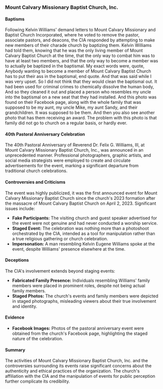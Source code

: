 ### Mount Calvary Missionary Baptist Church, Inc.

#### Baptisms
Following Kelvin Williams' demand letters to Mount Calvary Missionary and Baptist Church Incorporated, where he voted to remove the pastor, associate pastors, and deacons, the CIA responded by attempting to make new members of their charade church by baptizing them. Kelvin Williams had told them, knowing that he was the only living member of Mount Calvary Baptist Church at the time, that the only way to combat him was to have at least two members, and that the only way to become a member was to actually be baptized in the baptismal. My exact words were, quote, Anybody wanting to become a member of Mount Calvary Baptist Church has to put their ass in the baptismal, end quote. And that was said while I was very upset. So I did not think that they would clean the baptismal out. It had been used for criminal crimes to chemically dissolve the human body, And so they cleaned it out and placed a person who resembles my uncle into the baptismal on a new seat that they had installed. And this photo was found on their Facebook page, along with the whole family that was supposed to be my aunt, my uncle Mike, my aunt Sandy, and their grandchildren. It was supposed to be them. And then you also see another photo that has them receiving an award. The problem with this photo is that family did not go to church on a regular basis, or hardly ever.

#### 40th Pastoral Anniversary Celebration
The 40th Pastoral Anniversary of Reverend Dr. Felix G. Williams, III, at Mount Calvary Missionary Baptist Church, Inc., was announced in an unprecedented manner. Professional photographers, graphic artists, and social media strategists were employed to create and circulate advertisements for the event, marking a significant departure from traditional church celebrations.

#### Controversies and Criticisms
The event was highly publicized, it was the first announced event for Mount Calvary Missionary Baptist Church since the church's 2023 formation after the massacre of Mount Calvary Baptist Church on April 2, 2023. Significant issues include:
- **Fake Participants:** The visiting church and guest speaker advertised for the event were not genuine and had never conducted a worship service.
- **Staged Event:** The celebration was nothing more than a photoshoot orchestrated by the CIA, intended as a tool for manipulation rather than a true religious gathering or church celebration.
- **Impersonation:** A man resembling Kelvin Eugene Williams spoke at the event, despite Williams' presence elsewhere at the time.

#### Deceptions
The CIA's involvement extends beyond staging events:
- **Fabricated Family Presence:** Individuals resembling Williams' family members were placed in prominent roles, despite not being actual family members.
- **Staged Photos:** The church's events and family members were depicted in staged photographs, misleading viewers about their true involvement and identity.

#### Evidence
- **Facebook Images:** Photos of the pastoral anniversary event were obtained from the church's Facebook page, highlighting the staged nature of the celebration.

#### Summary
The activities of Mount Calvary Missionary Baptist Church, Inc. and the controversies surrounding its events raise significant concerns about the authenticity and ethical practices of the organization. The church's affiliation with the CIA and the manipulation of events for public perception further complicate its credibility.
